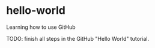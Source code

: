 # hello-world
Learning how to use GitHub

TODO: finish all steps in the GitHub "Hello World" tutorial.
